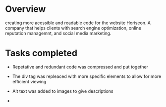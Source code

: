 # Overview

creating more acessible and readable code for the website Horiseon. A company that helps clients with search engine optimization, online reputation managemnt, and social media marketing.

# Tasks completed

* Repetative and redundant code was compressed and put together

* The div tag was repleaced with more specific elements to allow for more efficient viewing

* Alt text was added to images to give descriptions

* 

 
 

